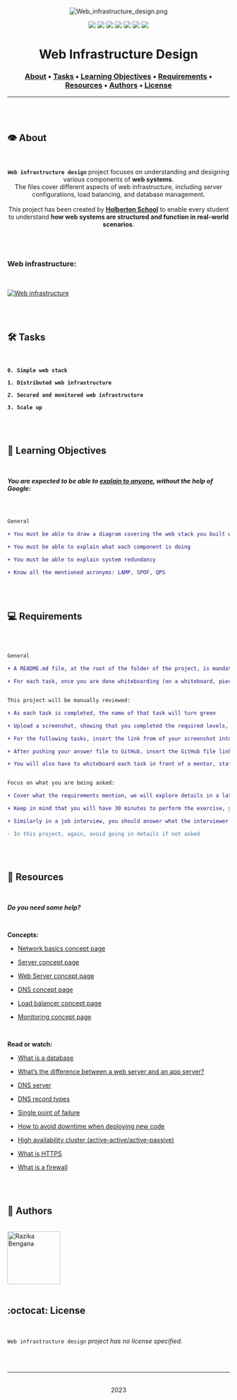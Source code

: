 <div align="center">
<br>

![Web_infrastructure_design.png](README-image/web_infrastructure_design.png)

</div>


<p align="center">
<img src="https://img.shields.io/badge/-WEB INFRASTRUCTURE-yellow">
<img src="https://img.shields.io/badge/-Linux-lightgrey">
<img src="https://img.shields.io/badge/-WSL-brown">
<img src="https://img.shields.io/badge/-Ubuntu%2020.04.4%20LTS-orange">
<img src="https://img.shields.io/badge/-JetBrains-blue">
<img src="https://img.shields.io/badge/-Holberton%20School-red">
<img src="https://img.shields.io/badge/License-not%20specified-brightgreen">
</p>


<h1 align="center"> Web Infrastructure Design </h1>


<h3 align="center">
<a href="https://github.com/RazikaBengana/holbertonschool-system_engineering-devops/tree/main/web_infrastructure_design#eye-about">About</a> •
<a href="https://github.com/RazikaBengana/holbertonschool-system_engineering-devops/tree/main/web_infrastructure_design#hammer_and_wrench-tasks">Tasks</a> •
<a href="https://github.com/RazikaBengana/holbertonschool-system_engineering-devops/tree/main/web_infrastructure_design#memo-learning-objectives">Learning Objectives</a> •
<a href="https://github.com/RazikaBengana/holbertonschool-system_engineering-devops/tree/main/web_infrastructure_design#computer-requirements">Requirements</a> •
<a href="https://github.com/RazikaBengana/holbertonschool-system_engineering-devops/tree/main/web_infrastructure_design#mag_right-resources">Resources</a> •
<a href="https://github.com/RazikaBengana/holbertonschool-system_engineering-devops/tree/main/web_infrastructure_design#bust_in_silhouette-authors">Authors</a> •
<a href="https://github.com/RazikaBengana/holbertonschool-system_engineering-devops/tree/main/web_infrastructure_design#octocat-license">License</a>
</h3>

---

<!-- ------------------------------------------------------------------------------------------------- -->

<br>
<br>

## :eye: About

<br>

<div align="center">

**`Web infrastructure design`** project focuses on understanding and designing various components of **web systems**.
<br>
The files cover different aspects of web infrastructure, including server configurations, load balancing, and database management.
<br>
<br>
This project has been created by **[Holberton School](https://www.holbertonschool.com/about-holberton)** to enable every student to understand **how web systems are structured and function in real-world scenarios**.

</div>

<br>
<br>

### Web infrastructure:

<br>

[![Web infrastructure](https://markdown-videos-api.jorgenkh.no/url?url=https%3A%2F%2Fwww.youtube.com%2Fwatch%3Fv%3DlQNEW76KdYg%26t%3D3s)](https://www.youtube.com/watch?v=lQNEW76KdYg&t=3s)

<br>
<br>

<!-- ------------------------------------------------------------------------------------------------- -->

## :hammer_and_wrench: Tasks

<br>

**`0. Simple web stack`**

**`1. Distributed web infrastructure`**

**`2. Secured and monitored web infrastructure`**

**`3. Scale up`**

<br>
<br>

<!-- ------------------------------------------------------------------------------------------------- -->

## :memo: Learning Objectives

<br>

**_You are expected to be able to [explain to anyone](https://fs.blog/feynman-learning-technique/), without the help of Google:_**

<br>

```diff

General

+ You must be able to draw a diagram covering the web stack you built with the sysadmin/devops track projects

+ You must be able to explain what each component is doing

+ You must be able to explain system redundancy

+ Know all the mentioned acronyms: LAMP, SPOF, QPS

```

<br>
<br>

<!-- ------------------------------------------------------------------------------------------------- -->

## :computer: Requirements

<br>

```diff

General

+ A README.md file, at the root of the folder of the project, is mandatory

+ For each task, once you are done whiteboarding (on a whiteboard, piece of paper or software or your choice), take a picture/screenshot of your diagram


This project will be manually reviewed:

+ As each task is completed, the name of that task will turn green

+ Upload a screenshot, showing that you completed the required levels, to any image hosting service (I personally use imgur but feel free to use anything you want).

+ For the following tasks, insert the link from of your screenshot into the answer file

+ After pushing your answer file to GitHub, insert the GitHub file link into the URL box

+ You will also have to whiteboard each task in front of a mentor, staff or student - no computer or notes will be allowed during the whiteboarding session


Focus on what you are being asked:

+ Cover what the requirements mention, we will explore details in a later project

+ Keep in mind that you will have 30 minutes to perform the exercise, you will get points for what is asked in requirements

+ Similarly in a job interview, you should answer what the interviewer asked for, be careful about being too verbose - always ask the interviewer if going into details is necessary - speaking too much can play against you

- In this project, again, avoid going in details if not asked

```

<br>
<br>

<!-- ------------------------------------------------------------------------------------------------- -->

## :mag_right: Resources

<br>

**_Do you need some help?_**

<br>

**Concepts:**

* [Network basics concept page](https://drive.google.com/file/d/1-XePLp2ee66cZQkMyTTPYlcQ5yVqJ57-/view?usp=sharing)

* [Server concept page](https://drive.google.com/file/d/1-Sl0Y2iNFENKj-PM6YdOniOjAUJ3N9LR/view?usp=sharing)

* [Web Server concept page](https://drive.google.com/file/d/1-Iqh3PmLz_zD2EIq7niClSK0scfZ-x0l/view?usp=sharing)

* [DNS concept page](https://drive.google.com/file/d/1-GYlFVafmeESZ-jvaRlyOBIuavqu1Q8_/view?usp=sharing)

* [Load balancer concept page](https://drive.google.com/file/d/1-DBd09YTKiNUJRMvQf4FIjxSSIh8kzHj/view?usp=sharing)

* [Monitoring concept page](https://drive.google.com/file/d/1-CBo0rfjVPdrJUyZ4fowAKSSdJrtegc0/view?usp=sharing)

<br>

**Read or watch:**

* [What is a database](https://www.techtarget.com/searchdatamanagement/definition/database)

* [What’s the difference between a web server and an app server?](https://www.youtube.com/watch?v=S97eKyv2b9M)

* [DNS server](https://www.ibm.com/topics/dns-server)

* [DNS record types](https://www.ibm.com/topics/dns-records)

* [Single point of failure](https://en.wikipedia.org/wiki/Single_point_of_failure)

* [How to avoid downtime when deploying new code](https://softwareengineering.stackexchange.com/questions/35063/how-do-you-update-your-production-codebase-database-schema-without-causing-downt#answers-header)

* [High availability cluster (active-active/active-passive)](https://docs.oracle.com/cd/E17904_01/core.1111/e10106/intro.htm#ASHIA712)

* [What is HTTPS](https://www.instantssl.com/http-vs-https)

* [What is a firewall](https://www.webopedia.com/definitions/firewall/)


<br>
<br>

<!-- ------------------------------------------------------------------------------------------------- -->

## :bust_in_silhouette: Authors

<br>

<img src="https://img.shields.io/badge/Razika%20Bengana-darkblue" alt="Razika Bengana" width="120">

<br>
<br>

<!-- ------------------------------------------------------------------------------------------------- -->

## :octocat: License

<br>

```Web infrastructure design``` _project has no license specified._

<br>
<br>

---

<p align="center"><br>2023</p>